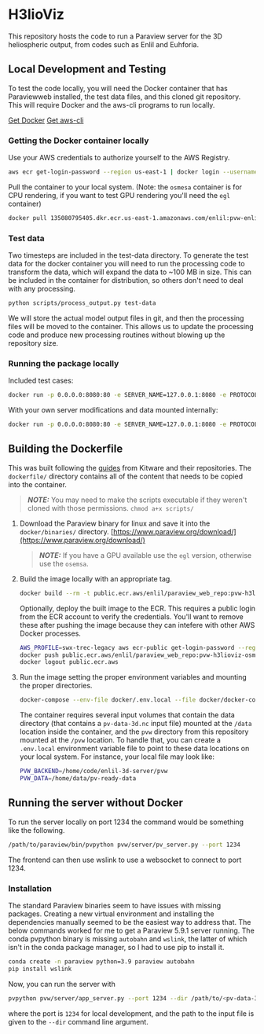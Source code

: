 # H3lioViz

This repository hosts the code to run a Paraview server for
the 3D heliospheric output, from codes such as Enlil and Euhforia.

## Local Development and Testing

To test the code locally, you will need the Docker container that has Paraviewweb installed, the test data files, and this cloned git repository. This will require
Docker and the aws-cli programs to run locally.

[Get Docker](https://docs.docker.com/get-docker/)
[Get aws-cli](https://docs.aws.amazon.com/cli/latest/userguide/getting-started-install.html)

### Getting the Docker container locally

Use your AWS credentials to authorize yourself to the AWS Registry.

```bash
aws ecr get-login-password --region us-east-1 | docker login --username AWS --password-stdin 135080795405.dkr.ecr.us-east-1.amazonaws.com
```

Pull the container to your local system. (Note: the `osmesa` container is for CPU rendering, if you want to test GPU rendering you'll need the `egl` container)

```bash
docker pull 135080795405.dkr.ecr.us-east-1.amazonaws.com/enlil:pvw-enlil-osmesa
```

### Test data

Two timesteps are included in the test-data directory. To generate the test data for
the docker container you will need to run the processing code to transform the data,
which will expand the data to ~100 MB in size. This can be included in the container
for distribution, so others don't need to deal with any processing.

```bash
python scripts/process_output.py test-data
```

We will store the actual model output files in git, and then the processing files
will be moved to the container. This allows us to update the processing code and
produce new processing routines without blowing up the repository size.

### Running the package locally

Included test cases:

```bash
docker run -p 0.0.0.0:8080:80 -e SERVER_NAME=127.0.0.1:8080 -e PROTOCOL=ws -it public.ecr.aws/enlil/paraview_web_repo:pvw-h3lioviz-osmesa
```

With your own server modifications and data mounted internally:

```bash
docker run -p 0.0.0.0:8080:80 -e SERVER_NAME=127.0.0.1:8080 -e PROTOCOL=ws -v ${PWD}/pvw:/pvw -v ${PWD}/data/pv-ready-data-NEWHASH:/data/pv-ready-data-9a68f9e9 -it public.ecr.aws/enlil/paraview_web_repo:pvw-h3lioviz-osmesa
```

## Building the Dockerfile

This was built following the [guides](https://github.com/Kitware/paraviewweb/tree/master/tools/docker) from Kitware and their repositories. The `dockerfile/` directory contains all of the content that needs to be
copied into the container.

> **_NOTE:_**  You may need to make the scripts executable if they weren't cloned with those permissions.
> `chmod a+x scripts/`

1. Download the Paraview binary for linux and save it into the `docker/binaries/` directory. [https://www.paraview.org/download/](https://www.paraview.org/download/)
    > **_NOTE:_**  If you have a GPU available use the `egl` version, otherwise use the `osemsa`.

2. Build the image locally with an appropriate tag.

    ```bash
    docker build --rm -t public.ecr.aws/enlil/paraview_web_repo:pvw-h3lioviz-osmesa -f docker/Dockerfile .
    ```

    Optionally, deploy the built image to the ECR.
    This requires a public login from the ECR account to
    verify the credentials. You'll want to remove these after
    pushing the image because they can intefere with other
    AWS Docker processes.

    ```bash
    AWS_PROFILE=swx-trec-legacy aws ecr-public get-login-password --region us-east-1 | docker login --username AWS --password-stdin public.ecr.aws
    docker push public.ecr.aws/enlil/paraview_web_repo:pvw-h3lioviz-osmesa
    docker logout public.ecr.aws
    ```

3. Run the image setting the proper environment variables and mounting the proper directories.

    ```bash
    docker-compose --env-file docker/.env.local --file docker/docker-compose.yaml up
    ```

    The container requires several input volumes that contain the data directory (that contains
    a `pv-data-3d.nc` input file) mounted at the `/data` location inside the
    container, and the `pvw` directory from this repository mounted
    at the `/pvw` location. To handle that, you can create a `.env.local` environment variable
    file to point to these data locations on your local system. For instance, your local file may
    look like:

    ```bash
    PVW_BACKEND=/home/code/enlil-3d-server/pvw  
    PVW_DATA=/home/data/pv-ready-data
    ```

## Running the server without Docker

To run the server locally on port 1234 the command would be something like the following.

```bash
/path/to/paraview/bin/pvpython pvw/server/pv_server.py --port 1234
```

The frontend can then use wslink to use a websocket to connect to port 1234.

### Installation

The standard Paraview binaries seem to have issues with missing packages. Creating a
new virtual environment and installing the dependencies manually seemed to be the easiest
way to address that. The below commands worked for me to get a Paraview 5.9.1 server running.
The conda pvpython binary is missing `autobahn` and `wslink`, the latter of which isn't
in the conda package manager, so I had to use pip to install it.

```bash
conda create -n paraview python=3.9 paraview autobahn
pip install wslink
```

Now, you can run the server with

```bash
pvpython pvw/server/app_server.py --port 1234 --dir /path/to/<pv-data-3d.nc>
```

where the port is `1234` for local development, and the path to the input file is
given to the `--dir` command line argument.
